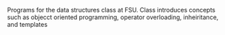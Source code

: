 Programs for the data structures class at FSU. 
Class introduces concepts such as objecct oriented programming, operator overloading, inheiritance, and templates
